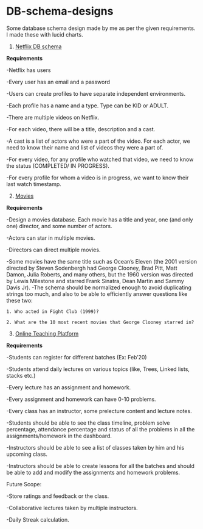 # DB-schema-designs
Some database schema design made by me as per the given requirements. I made these with lucid charts. 

1) [Netflix DB schema](https://raw.githubusercontent.com/rohhan36/DB-schema-designs/07a5e816c0184948f6f24139a14e2d16f256be66/Netflix.svg)

**Requirements**

  -Netflix has users
  
  -Every user has an email and a password
  
  -Users can create profiles to have separate independent environments.
  
  -Each profile has a name and a type. Type can be KID or ADULT.
  
  -There are multiple videos on Netflix.
  
  -For each video, there will be a title, description and a cast.
  
  -A cast is a list of actors who were a part of the video. For each actor, we need to know their name and list of videos they were a part of.
  
  -For every video, for any profile who watched that video, we need to know the status (COMPLETED/ IN PROGRESS).
  
  -For every profile for whom a video is in progress, we want to know their last watch timestamp.
  
  
2) [Movies](https://raw.githubusercontent.com/rohhan36/DB-schema-designs/07a5e816c0184948f6f24139a14e2d16f256be66/movies_schema_design.svg)

**Requirements**

  -Design a movies database. Each movie has a title and year, one (and only one) director, and some number of actors.
  
  -Actors can star in multiple movies.
  
  -Directors can direct multiple movies.
  
  -Some movies have the same title such as Ocean’s Eleven (the 2001 version directed by Steven Sodenbergh had George Clooney, Brad Pitt, Matt Damon, Julia Roberts, and many others,
    but the 1960 version was directed by Lewis Milestone and starred Frank Sinatra, Dean Martin and Sammy Davis Jr).
  -The schema should be normalized enough to avoid duplicating strings too much, and also to be able to efficiently answer questions like these two:
  
    1. Who acted in Fight Club (1999)?
    
    2. What are the 10 most recent movies that George Clooney starred in?
    
    
3) [Online Teaching Platform](https://raw.githubusercontent.com/rohhan36/DB-schema-designs/07a5e816c0184948f6f24139a14e2d16f256be66/online_learning_platform.svg)

**Requirements**

  -Students can register for different batches (Ex: Feb’20)
  
  -Students attend daily lectures on various topics (like, Trees, Linked lists, stacks etc.)
  
  -Every lecture has an assignment and homework.
  
  -Every assignment and homework can have 0-10 problems.
  
  -Every class has an instructor, some prelecture content and lecture notes.
  
  -Students should be able to see the class timeline, problem solve percentage, attendance percentage and status of all the problems in all the assignments/homework in the dashboard.
  
  -Instructors should be able to see a list of classes taken by him and his upcoming class.
  
  -Instructors should be able to create lessons for all the batches and should be able to add and modify the assignments and homework problems.
  


Future Scope:

  -Store ratings and feedback or the class.
  
  -Collaborative lectures taken by multiple instructors.
  
  -Daily Streak calculation.    
  
  
